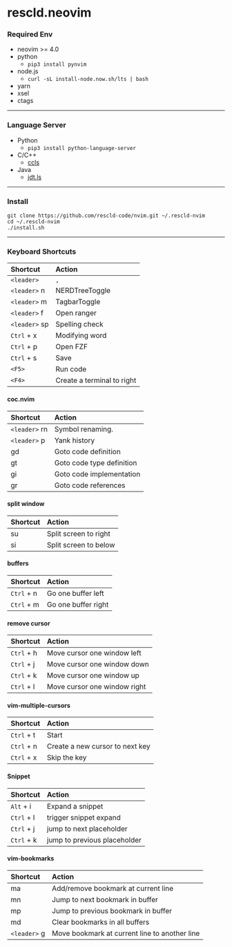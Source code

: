 # rescld.neovim

### Required Env

- neovim >= 4.0
- python
	- `pip3 install pynvim`
- node.js
	- `curl -sL install-node.now.sh/lts | bash`
- yarn
- xsel
- ctags

---

### Language Server
- Python
	- `pip3 install python-language-server`
- C/C++
	- [ccls](https://github.com/MaskRay/ccls)
- Java
	- [jdt.ls](https://github.com/eclipse/eclipse.jdt.ls)

---

### Install

```linux
git clone https://github.com/rescld-code/nvim.git ~/.rescld-nvim
cd ~/.rescld-nvim
./install.sh
```

---

### Keyboard Shortcuts

| Shortcut      | Action                     |
| :-            | :-                         |
| `<leader>`    | `,`                        |
| `<leader>` n  | NERDTreeToggle             |
| `<leader>` m  | TagbarToggle               |
| `<leader>` f  | Open ranger                |
| `<leader>` sp | Spelling check             |
| `Ctrl` + x    | Modifying word             |
| `Ctrl` + p    | Open FZF                   |
| `Ctrl` + s    | Save                       |
| `<F5>`        | Run code                   |
| `<F4>`        | Create a terminal to right |

#### coc.nvim
| Shortcut      | Action                    |
| :-            | :-                        |
| `<leader>` rn | Symbol renaming.          |
| `<leader>` p  | Yank history              |
| gd            | Goto code definition      |
| gt            | Goto code type definition |
| gi            | Goto code implementation  |
| gr            | Goto code references      |

#### split window

| Shortcut | Action                |
| :-       | :-                    |
| su       | Split screen to right |
| si       | Split screen to below |

#### buffers

| Shortcut   | Action              |
| :-         | :-                  |
| `Ctrl` + n | Go one buffer left  |
| `Ctrl` + m | Go one buffer right |

#### remove cursor

| Shortcut   | Action                       |
| :-         | :-                           |
| `Ctrl` + h | Move cursor one window left  |
| `Ctrl` + j | Move cursor one window down  |
| `Ctrl` + k | Move cursor one window up    |
| `Ctrl` + l | Move cursor one window right | 

#### vim-multiple-cursors

| Shortcut   | Action                          |
| :-         | :-                              |
| `Ctrl` + t | Start                           |
| `Ctrl` + n | Create a new cursor to next key |
| `Ctrl` + x | Skip the key                    |

#### Snippet
| Shortcut   | Action                       |
| :-         | :-                           |
| `Alt` + i  | Expand a snippet             |
| `Ctrl` + l | trigger snippet expand       |
| `Ctrl` + j | jump to next placeholder     |
| `Ctrl` + k | jump to previous placeholder |

#### vim-bookmarks

| Shortcut     | Action                                        |
| :-           | :-                                            |
| ma           | Add/remove bookmark at current line           |
| mn           | Jump to next bookmark in buffer               |
| mp           | Jump to previous bookmark in buffer           |
| md           | Clear bookmarks in all buffers                |
| `<leader>` g | Move bookmark at current line to another line |
